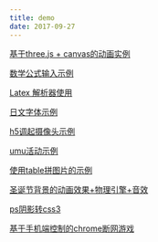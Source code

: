 ```yaml
---
title: demo
date: 2017-09-27
---
```

<p><a href="http://www.fleven.com/demo/drink_responsability/index.html">基于three.js + canvas的动画实例</a></p>
<p><a href="http://www.fleven.com/demo/equation/">数学公式输入示例</a></p>
<p><a href="http://www.fleven.com/demo/mathquill/">Latex 解析器使用</a></p>
<p><a href="http://www.fleven.com/demo/font.html">日文字体示例</a></p>
<p><a href="http://www.fleven.com/demo/h5-camera.html">h5调起摄像头示例</a></p>
<p><a href="http://www.fleven.com/demo/face/index.html">umu活动示例</a></p>
<p><a href="http://www.fleven.com/demo/img-table/">使用table拼图片的示例</a></p>
<p><a href="http://www.fleven.com/demo/neve/">圣诞节背景的动画效果+物理引擎+音效</a></p>
<p><a href="http://www.fleven.com/demo/ps2css.html">ps阴影转css3</a></p>
<p><a href="http://www.fleven.com/demo/t-rex-runner/public/">基于手机端控制的chrome断网游戏</a></p>